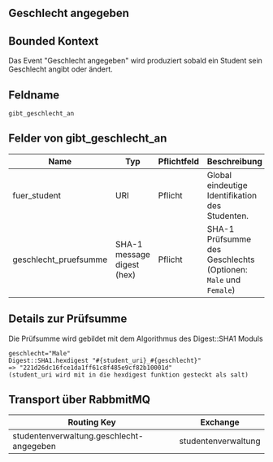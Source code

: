 ## Geschlecht angegeben

## Bounded Kontext

Das Event "Geschlecht angegeben" wird produziert sobald ein Student sein Geschlecht angibt oder ändert.

## Feldname

`gibt_geschlecht_an`

## Felder von gibt_geschlecht_an

| Name | Typ  | Pflichtfeld  | Beschreibung  |
|---|---|---|---|
| fuer_student | URI | Pflicht  | Global eindeutige Identifikation des Studenten. |
| geschlecht_pruefsumme | SHA-1 message digest (hex) | Pflicht  | SHA-1 Prüfsumme des Geschlechts (Optionen: `Male` und `Female`) |

## Details zur Prüfsumme

Die Prüfsumme wird gebildet mit dem Algorithmus des Digest::SHA1 Moduls

```
geschlecht="Male"
Digest::SHA1.hexdigest "#{student_uri}_#{geschlecht}"
=> "221d26dc16fce1da1ff61c8f485e9cf82b10001d"
(student_uri wird mit in die hexdigest funktion gesteckt als salt)
```

## Transport über RabbmitMQ

| Routing Key  | Exchange  |
|---|---|
| studentenverwaltung.geschlecht-angegeben | studentenverwaltung  |
